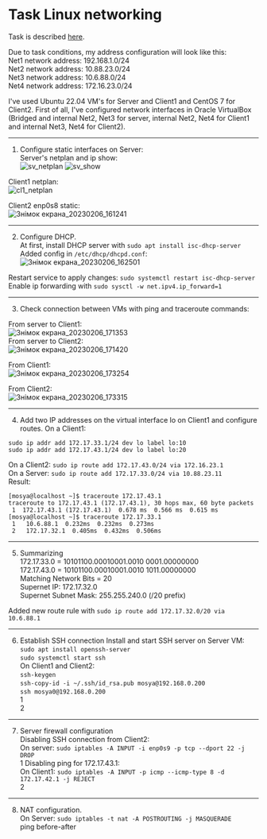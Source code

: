 Task Linux networking
==========================
Task is described [here](https://github.com/imospan/Cloud_DevOps-Fundamentals/blob/main/Networking/Task_Linux_Net.pdf).

Due to task conditions, my address configuration will look like this:\
Net1 network address: 192.168.1.0/24\
Net2 network address: 10.88.23.0/24\
Net3 network address: 10.6.88.0/24\
Net4 network address: 172.16.23.0/24

I've used Ubuntu 22.04 VM's for Server and Client1 and CentOS 7 for Client2. First of all, I've configured network interfaces in Oracle VirtualBox (Bridged and internal Net2, Net3 for server, internal Net2, Net4 for Client1 and internal Net3, Net4 for Client2).
__________________________
1. Configure static interfaces on Server:\
Server's netplan and ip show:\
![sv_netplan](https://user-images.githubusercontent.com/106439773/217015042-6d483659-fd95-4f37-8d2f-94fc56d90c25.png)
![sv_show](https://user-images.githubusercontent.com/106439773/217015057-0e71906c-207f-4ec3-9422-3323c73388e6.png)


Client1 netplan:\
![cl1_netplan](https://user-images.githubusercontent.com/106439773/217015080-ab423dde-f972-4618-b3cd-7767782211f7.png)

Client2 enp0s8 static:\
![Знімок екрана_20230206_161241](https://user-images.githubusercontent.com/106439773/217015629-22c99c2a-1fea-4ee2-babf-c100f2b698f1.png)
__________________________
2. Configure DHCP.\
At first, install DHCP server with ```sudo apt install isc-dhcp-server```\
Added config in `/etc/dhcp/dhcpd.conf`:
![Знімок екрана_20230206_162501](https://user-images.githubusercontent.com/106439773/217015672-f0dc004f-4d5d-4a91-97cc-029b965d2e6e.png)

Restart service to apply changes: ```sudo systemctl restart isc-dhcp-server```\
Enable ip forwarding with ```sudo sysctl -w net.ipv4.ip_forward=1```
___________________________
3. Check connection between VMs with ping and traceroute commands:

From server to Client1:\
![Знімок екрана_20230206_171353](https://user-images.githubusercontent.com/106439773/217015447-882ad7f9-4767-4489-a447-b047f0f2d4fc.png)\
From server to Client2:\
![Знімок екрана_20230206_171420](https://user-images.githubusercontent.com/106439773/217015510-88e26f26-13a5-46e1-a34e-718ac14b41e9.png)

From Client1:\
![Знімок екрана_20230206_173254](https://user-images.githubusercontent.com/106439773/217015284-20b8541b-f994-4c9d-af82-7915051e49df.png)

From Client2:\
![Знімок екрана_20230206_173315](https://user-images.githubusercontent.com/106439773/217015233-81c6fd0b-bb1c-436f-bbbf-b7471ee5e6e1.png)
___________________________
4. Add two IP addresses on the virtual interface lo on Client1 and configure routes.
On a Client1:
```
sudo ip addr add 172.17.33.1/24 dev lo label lo:10
sudo ip addr add 172.17.43.1/24 dev lo label lo:20
```
On a Client2: ```sudo ip route add 172.17.43.0/24 via 172.16.23.1```\
On a Server: ```sudo ip route add 172.17.33.0/24 via 10.88.23.11```\
Result:
```
[mosya@localhost ~]$ traceroute 172.17.43.1
traceroute to 172.17.43.1 (172.17.43.1), 30 hops max, 60 byte packets
 1  172.17.43.1 (172.17.43.1)  0.678 ms  0.566 ms  0.615 ms
[mosya@localhost ~]$ traceroute 172.17.33.1
 1   10.6.88.1  0.232ms  0.232ms  0.273ms
 2   172.17.32.1  0.405ms  0.432ms  0.506ms
 ```
 
________________________________________
5. Summarizing\
172.17.33.0 = 10101100.00010001.0010 0001.00000000\
172.17.43.0 = 10101100.00010001.0010 1011.00000000\
Matching Network Bits = 20\
Supernet IP: 172.17.32.0\
Supernet Subnet Mask: 255.255.240.0 (/20 prefix)

Added new route rule with `sudo ip route add 172.17.32.0/20 via 10.6.88.1`
_____________________
6. Establish SSH connection 
Install and start SSH server on Server VM:\
`sudo apt install openssh-server`\
`sudo systemctl start ssh`\
On Client1 and Client2:\
`ssh-keygen`\
`ssh-copy-id -i ~/.ssh/id_rsa.pub mosya@192.168.0.200`\
`ssh mosya0@192.168.0.200`\
1\
2

____________________________
7. Server firewall configuration\
Disabling SSH connection from Client2:\
On server: `sudo iptables -A INPUT -i enp0s9 -p tcp --dport 22 -j DROP`\
1
Disabling ping for 172.17.43.1:\
On Client1: `sudo iptables -A INPUT -p icmp --icmp-type 8 -d 172.17.42.1 -j REJECT`\
2
______________________________________
8. NAT configuration.\
On Server: `sudo iptables -t nat -A POSTROUTING -j MASQUERADE`\
ping before-after

